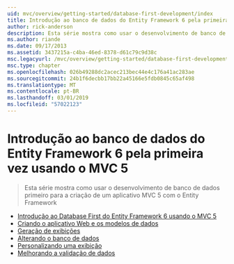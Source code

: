 ```yaml
---
uid: mvc/overview/getting-started/database-first-development/index
title: Introdução ao banco de dados do Entity Framework 6 pela primeira vez usando o MVC 5 | Microsoft Docs
author: rick-anderson
description: Esta série mostra como usar o desenvolvimento de banco de dados primeiro para a criação de um aplicativo MVC 5 com o Entity Framework
ms.author: riande
ms.date: 09/17/2013
ms.assetid: 3437215a-c4ba-46ed-8378-d61c79c9d38c
msc.legacyurl: /mvc/overview/getting-started/database-first-development
msc.type: chapter
ms.openlocfilehash: 026b49288dc2acec213bec44e4c176a41ac283ae
ms.sourcegitcommit: 24b1f6decbb17bb22a45166e5fdb0845c65af498
ms.translationtype: MT
ms.contentlocale: pt-BR
ms.lasthandoff: 03/01/2019
ms.locfileid: "57022123"
---
```

<a name="getting-started-with-entity-framework-6-database-first-using-mvc-5"></a>Introdução ao banco de dados do Entity Framework 6 pela primeira vez usando o MVC 5
====================
> Esta série mostra como usar o desenvolvimento de banco de dados primeiro para a criação de um aplicativo MVC 5 com o Entity Framework


- [Introdução ao Database First do Entity Framework 6 usando o MVC 5](setting-up-database.md)
- [Criando o aplicativo Web e os modelos de dados](creating-the-web-application.md)
- [Geração de exibições](generating-views.md)
- [Alterando o banco de dados](changing-the-database.md)
- [Personalizando uma exibição](customizing-a-view.md)
- [Melhorando a validação de dados](enhancing-data-validation.md)

